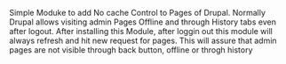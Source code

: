 Simple Moduke to add  No cache Control to Pages of Drupal.
Normally Drupal allows visiting admin Pages Offline and through History tabs even after logout.
After installing this Module, after loggin out 
this module will always refresh and hit new request for pages. This will assure that admin pages are not visible through back button, offline or throgh history